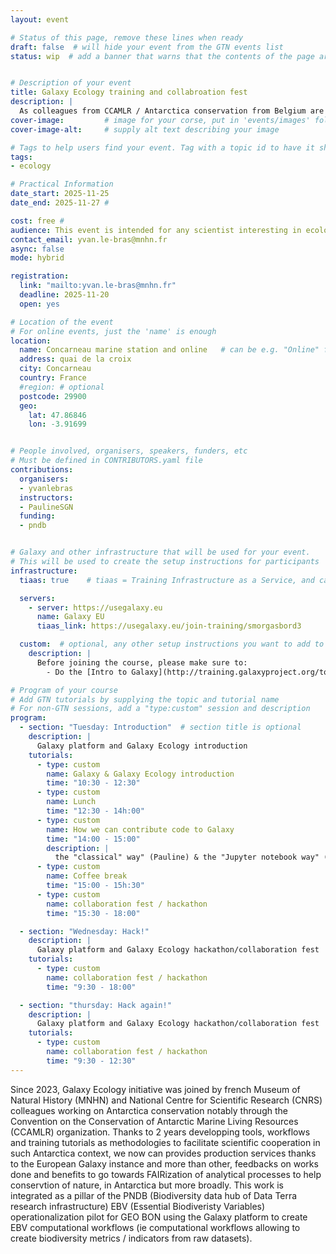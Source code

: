 ```yaml
---
layout: event

# Status of this page, remove these lines when ready
draft: false  # will hide your event from the GTN events list
status: wip  # add a banner that warns that the contents of the page are still subject to change


# Description of your event
title: Galaxy Ecology training and collabroation fest
description: |
  As colleagues from CCAMLR / Antarctica conservation from Belgium are coming to Concarneau marine station to work on Galaxy Ecology use in their projects, we propose to create an open event, where colleagues from CCAMLR / Antarctica conservation from UK, New Zealand and others are interested to participate remotely, so people wanted to learn how to use and contribute to Galaxy Ecology European Platform during these 3 days.
cover-image:         # image for your corse, put in 'events/images' folder
cover-image-alt:     # supply alt text describing your image

# Tags to help users find your event. Tag with a topic id to have it show op on the topic community page
tags:
- ecology

# Practical Information
date_start: 2025-11-25
date_end: 2025-11-27 #

cost: free #
audience: This event is intended for any scientist interesting in ecology data analysis and notably biodiversity indicator production. Regarding remote participation can be complicated, maybe only some part of the event will be open to remote participation (as a minimum the tuesday morning and beginning of afternoon).
contact_email: yvan.le-bras@mnhn.fr
async: false
mode: hybrid

registration:
  link: "mailto:yvan.le-bras@mnhn.fr"
  deadline: 2025-11-20
  open: yes

# Location of the event
# For online events, just the 'name' is enough
location:
  name: Concarneau marine station and online   # can be e.g. "Online" for online
  address: quai de la croix
  city: Concarneau
  country: France
  #region: # optional
  postcode: 29900
  geo:
    lat: 47.86846
    lon: -3.91699


# People involved, organisers, speakers, funders, etc
# Must be defined in CONTRIBUTORS.yaml file
contributions:
  organisers:
  - yvanlebras
  instructors:
  - PaulineSGN
  funding:
  - pndb


# Galaxy and other infrastructure that will be used for your event.
# This will be used to create the setup instructions for participants
infrastructure:
  tiaas: true    # tiaas = Training Infrastructure as a Service, and can be requested (for free) from all major Galaxies

  servers:
    - server: https://usegalaxy.eu
      name: Galaxy EU
      tiaas_link: https://usegalaxy.eu/join-training/smorgasbord3

  custom:  # optional, any other setup instructions you want to add to the "Setup" tab
    description: |
      Before joining the course, please make sure to:
        - Do the [Intro to Galaxy](http://training.galaxyproject.org/topics/introduction/tutorials/galaxy-intro-short/tutorial.html) tutorial if you are not yet familiar with Galaxy

# Program of your course
# Add GTN tutorials by supplying the topic and tutorial name
# For non-GTN sessions, add a "type:custom" session and description
program:
  - section: "Tuesday: Introduction"  # section title is optional
    description: |
      Galaxy platform and Galaxy Ecology introduction
    tutorials:
      - type: custom
        name: Galaxy & Galaxy Ecology introduction
        time: "10:30 - 12:30"
      - type: custom
        name: Lunch
        time: "12:30 - 14h:00"
      - type: custom
        name: How we can contribute code to Galaxy
        time: "14:00 - 15:00"
        description: |
          the "classical" way" (Pauline) & the "Jupyter notebook way" (Arthur)
      - type: custom
        name: Coffee break
        time: "15:00 - 15h:30"
      - type: custom
        name: collaboration fest / hackathon
        time: "15:30 - 18:00"

  - section: "Wednesday: Hack!"
    description: |
      Galaxy platform and Galaxy Ecology hackathon/collaboration fest
    tutorials:
      - type: custom
        name: collaboration fest / hackathon
        time: "9:30 - 18:00"

  - section: "thursday: Hack again!"
    description: |
      Galaxy platform and Galaxy Ecology hackathon/collaboration fest
    tutorials:
      - type: custom
        name: collaboration fest / hackathon
        time: "9:30 - 12:30"
---
```


Since 2023, Galaxy Ecology initiative was joined by french Museum of Natural History (MNHN) and National Centre for Scientific Research (CNRS) colleagues working on Antarctica conservation notably through the Convention on the Conservation of Antarctic Marine Living Resources (CCAMLR) organization. Thanks to 2 years developping tools, workflows and training tutorials as methodologies to facilitate scientific cooperation in such Antarctica context, we now can provides production services thanks to the European Galaxy instance and more than other, feedbacks on works done and benefits to go towards FAIRization of analytical processes to help conservtion of nature, in Antarctica but more broadly. This work is integrated as a pillar of the PNDB (Biodiversity data hub of Data Terra research infrastructure) EBV (Essential Biodiveristy Variables) operationalization pilot for GEO BON using the Galaxy platform to create EBV computational workflows (ie computational workflows allowing to create biodiversity metrics / indicators from raw datasets).
